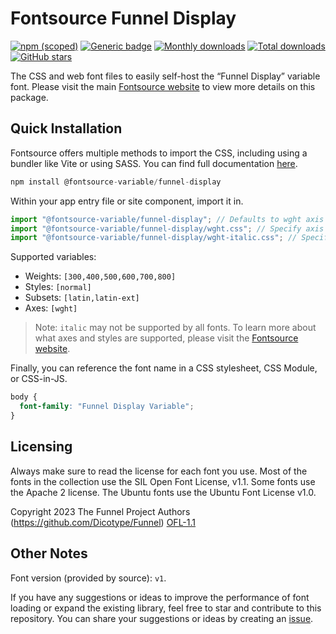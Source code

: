 # Fontsource Funnel Display

[![npm (scoped)](https://img.shields.io/npm/v/@fontsource-variable/funnel-display?color=brightgreen)](https://www.npmjs.com/package/@fontsource-variable/funnel-display) [![Generic badge](https://img.shields.io/badge/fontsource-passing-brightgreen)](https://github.com/fontsource/fontsource) [![Monthly downloads](https://badgen.net/npm/dm/@fontsource-variable/funnel-display)](https://github.com/fontsource/fontsource) [![Total downloads](https://badgen.net/npm/dt/@fontsource-variable/funnel-display)](https://github.com/fontsource/fontsource) [![GitHub stars](https://img.shields.io/github/stars/fontsource/fontsource.svg?style=social&label=Star)](https://github.com/fontsource/fontsource/stargazers)

The CSS and web font files to easily self-host the “Funnel Display” variable font. Please visit the main [Fontsource website](https://fontsource.org/fonts/funnel-display) to view more details on this package.

## Quick Installation

Fontsource offers multiple methods to import the CSS, including using a bundler like Vite or using SASS. You can find full documentation [here](https://fontsource.org/docs/getting-started/introduction).

```javascript
npm install @fontsource-variable/funnel-display
```

Within your app entry file or site component, import it in.

```javascript
import "@fontsource-variable/funnel-display"; // Defaults to wght axis
import "@fontsource-variable/funnel-display/wght.css"; // Specify axis
import "@fontsource-variable/funnel-display/wght-italic.css"; // Specify axis and style
```

Supported variables:
- Weights: `[300,400,500,600,700,800]`
- Styles: `[normal]`
- Subsets: `[latin,latin-ext]`
- Axes: `[wght]`

> Note: `italic` may not be supported by all fonts. To learn more about what axes and styles are supported, please visit the [Fontsource website](https://fontsource.org/fonts/funnel-display).

Finally, you can reference the font name in a CSS stylesheet, CSS Module, or CSS-in-JS.

```css
body {
  font-family: "Funnel Display Variable";
}
```

## Licensing
Always make sure to read the license for each font you use. Most of the fonts in the collection use the SIL Open Font License, v1.1. Some fonts use the Apache 2 license. The Ubuntu fonts use the Ubuntu Font License v1.0.

Copyright 2023 The Funnel Project Authors (https://github.com/Dicotype/Funnel)
[OFL-1.1](https://openfontlicense.org)

## Other Notes
Font version (provided by source): `v1`.

If you have any suggestions or ideas to improve the performance of font loading or expand the existing library, feel free to star and contribute to this repository. You can share your suggestions or ideas by creating an [issue](https://github.com/fontsource/fontsource/issues).